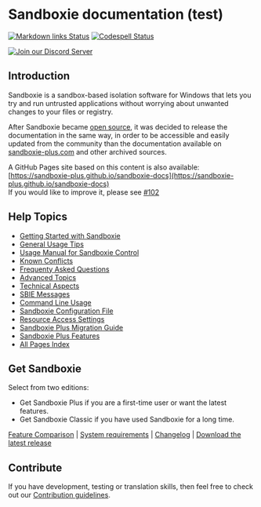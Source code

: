 # Sandboxie documentation (test)

[![Markdown links Status](https://github.com/sandboxie-plus/sandboxie-docs/actions/workflows/action.yml/badge.svg)](https://github.com/sandboxie-plus/sandboxie-docs/actions/workflows/action.yml) [![Codespell Status](https://github.com/sandboxie-plus/sandboxie-docs/actions/workflows/codespell.yml/badge.svg)](https://github.com/sandboxie-plus/sandboxie-docs/actions/workflows/codespell.yml)

[![Join our Discord Server](https://img.shields.io/badge/Join-Our%20Discord%20Server%20for%20bugs,%20feedback%20and%20more!-blue?style=for-the-badge&logo=discord)](https://discord.gg/S4tFu6Enne)

## Introduction
Sandboxie is a sandbox-based isolation software for Windows that lets you try and run untrusted applications without worrying about unwanted changes to your files or registry.

After Sandboxie became [open source](https://news.sophos.com/en-us/2020/04/09/sandboxie-is-now-an-open-source-tool/), it was decided to release the documentation in the same way, in order to be accessible and easily updated from the community than the documentation available on [sandboxie-plus.com](https://sandboxie-plus.com) and other archived sources.

A GitHub Pages site based on this content is also available: [https://sandboxie-plus.github.io/sandboxie-docs](https://sandboxie-plus.github.io/sandboxie-docs)
<br>If you would like to improve it, please see [#102](https://github.com/sandboxie-plus/sandboxie-docs/issues/102)

## Help Topics

* [Getting Started with Sandboxie](Content/GettingStarted.md)
* [General Usage Tips](Content/UsageTips.md)
* [Usage Manual for Sandboxie Control](Content/SandboxieControl.md)
* [Known Conflicts](Content/KnownConflicts.md)
* [Frequenty Asked Questions](Content/FrequentlyAskedQuestions.md)
* [Advanced Topics](Content/AdvancedTopics.md)
* [Technical Aspects](Content/TechnicalAspects.md)
* [SBIE Messages](Content/SBIEMessages.md)
* [Command Line Usage](Content/StartCommandLine.md)
* [Sandboxie Configuration File](Content/SandboxieIni.md)
* [Resource Access Settings](Content/ResourceAccess.md)
* [Sandboxie Plus Migration Guide](Content/PlusMigrationGuide.md)
* [Sandboxie Plus Features](PlusContent/Plus-Features.md)
* [All Pages Index](Content/AllPages.md)

## Get Sandboxie
Select from two editions:

* Get Sandboxie Plus if you are a first-time user or want the latest features.
* Get Sandboxie Classic if you have used Sandboxie for a long time.

[Feature Comparison](Content/FeatureComparison.md) | [System requirements](https://github.com/sandboxie-plus/Sandboxie#sandboxie) | [Changelog](https://github.com/sandboxie-plus/Sandboxie/blob/master/CHANGELOG.md) | [Download the latest release](https://github.com/sandboxie-plus/Sandboxie/releases/latest)

## Contribute
If you have development, testing or translation skills, then feel free to check out our [Contribution guidelines](https://github.com/sandboxie-plus/Sandboxie/blob/master/CONTRIBUTING.md).
